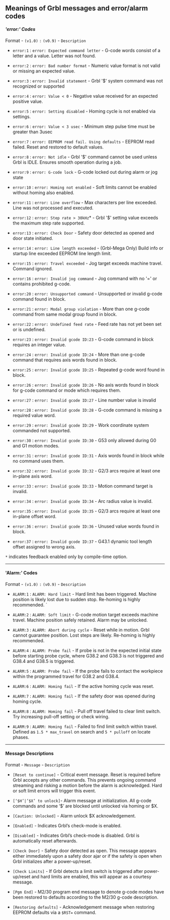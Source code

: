## Meanings of Grbl messages and error/alarm codes


#### _'error:' Codes_

Format - `(v1.0)` `:` `(v0.9)` - `Description`

- `error:1` : `error: Expected command letter` - G-code words consist of a letter and a value. Letter was not found.

- `error:2` : `error: Bad number format` - Numeric value format is not valid or missing an expected value.

- `error:3` : `error: Invalid statement` - Grbl '$' system command was not recognized or supported

- `error:4` : `error: Value < 0` - Negative value received for an expected positive value.

- `error:5` : `error: Setting disabled` - Homing cycle is not enabled via settings.

- `error:6` : `error: Value < 3 usec` - Minimum step pulse time must be greater than 3usec

- `error:7` : `error: EEPROM read fail. Using defaults` - EEPROM read failed. Reset and restored to default values.

- `error:8` : `error: Not idle` - Grbl '$' command cannot be used unless Grbl is IDLE. Ensures smooth operation during a job.

- `error:9` : `error: G-code lock` - G-code locked out during alarm or jog state

- `error:10` : `error: Homing not enabled` - Soft limits cannot be enabled without homing also enabled.

- `error:11` : `error: Line overflow` - Max characters per line exceeded. Line was not processed and executed.

- `error:12` : `error: Step rate > 30kHz`* - Grbl '$' setting value exceeds the maximum step rate supported.

- `error:13` : `error: Check Door` - Safety door detected as opened and door state initiated.

- `error:14` : `error: Line length exceeded` - (Grbl-Mega Only) Build info or startup line exceeded EEPROM line length limit.

- `error:15` : `error: Travel exceeded` - Jog target exceeds machine travel. Command ignored.

- `error:16` : `error: Invalid jog command` - Jog command with no '=' or contains prohibited g-code.

- `error:20` : `error: Unsupported command` - Unsupported or invalid g-code command found in block.

- `error:21` : `error: Modal group violation` - More than one g-code command from same modal group found in block.

- `error:22` : `error: Undefined feed rate` - Feed rate has not yet been set or is undefined.

- `error:23` : `error: Invalid gcode ID:23` - G-code command in block requires an integer value.

- `error:24` : `error: Invalid gcode ID:24` - More than one g-code command that requires axis words found in block.

- `error:25` : `error: Invalid gcode ID:25` - Repeated g-code word found in block.

- `error:26` : `error: Invalid gcode ID:26` - No axis words found in block for g-code command or mode which requires them.

- `error:27` : `error: Invalid gcode ID:27` - Line number value is invalid

- `error:28` : `error: Invalid gcode ID:28` - G-code command is missing a required value word.

- `error:29` : `error: Invalid gcode ID:29` - Work coordinate system commanded not supported.

- `error:30` : `error: Invalid gcode ID:30` - G53 only allowed during G0 and G1 motion modes.

- `error:31` : `error: Invalid gcode ID:31` - Axis words found in block while no command uses them.

- `error:32` : `error: Invalid gcode ID:32` - G2/3 arcs require at least one in-plane axis word.

- `error:33` : `error: Invalid gcode ID:33` - Motion command target is invalid.

- `error:34` : `error: Invalid gcode ID:34` - Arc radius value is invalid.

- `error:35` : `error: Invalid gcode ID:35` - G2/3 arcs require at least one in-plane offset word.

- `error:36` : `error: Invalid gcode ID:36` - Unused value words found in block.

- `error:37` : `error: Invalid gcode ID:37` - G43.1 dynamic tool length offset assigned to wrong axis.

`*` indicates feedback enabled only by compile-time option.

-----

#### 'Alarm:' Codes

Format - `(v1.0)` `:` `(v0.9)` - `Description`

- `ALARM:1` : `ALARM: Hard limit` - Hard limit has been triggered. Machine position is likely lost due to sudden stop. Re-homing is highly recommended.
`
- `ALARM:2` : `ALARM: Soft limit` - G-code motion target exceeds machine travel. Machine position safely retained. Alarm may be unlocked.

- `ALARM:3` : `ALARM: Abort during cycle` - Reset while in motion. Grbl cannot guarantee position. Lost steps are likely. Re-homing is highly recommended.

- `ALARM:4` : `ALARM: Probe fail` - If probe is not in the expected initial state before starting probe cycle, where G38.2 and G38.3 is not triggered and G38.4 and G38.5 is triggered.

- `ALARM:5` : `ALARM: Probe fail` - If the probe fails to contact the workpiece within the programmed travel for G38.2 and G38.4.

- `ALARM:6` : `ALARM: Homing fail` - If the active homing cycle was reset.

- `ALARM:7` : `ALARM: Homing fail` - If the safety door was opened during homing cycle.

- `ALARM:8` : `ALARM: Homing fail` - Pull off travel failed to clear limit switch. Try increasing pull-off setting or check wiring.

- `ALARM:9` : `ALARM: Homing fail` - Failed to find limit switch within travel. Defined as `1.5 * max_travel` on search and `5 * pulloff` on locate phases.

-----

#### Message Descriptions

Format - `Message` - `Description`

- `[Reset to continue]` - Critical event message. Reset is required before Grbl accepts any other commands. This prevents ongoing command streaming and risking a motion before the alarm is acknowledged. Hard or soft limit errors will trigger this event.

- `[‘$H’|’$X’ to unlock]`- Alarm message at initialization. All g-code commands and some ‘$’ are blocked until unlocked via homing or $X.

- `[Caution: Unlocked]` - Alarm unlock $X acknowledgement.

- `[Enabled]` - Indicates Grbl’s check-mode is enabled.

- `[Disabled]` - Indicates Grbl’s check-mode is disabled. Grbl is automatically reset afterwards.

- `[Check Door]` - Safety door detected as open. This message appears either immediately upon a safety door ajar or if the safety is open when Grbl initializes after a power-up/reset.

- `[Check Limits]` - If Grbl detects a limit switch is triggered after power-up/reset and hard limits are enabled, this will appear as a courtesy message.

- `[Pgm End]` - M2/30 program end message to denote g-code modes have been restored to defaults according to the M2/30 g-code description.

- `[Restoring defaults]` - Acknowledgement message when restoring EEPROM defaults via a `$RST=` command.
